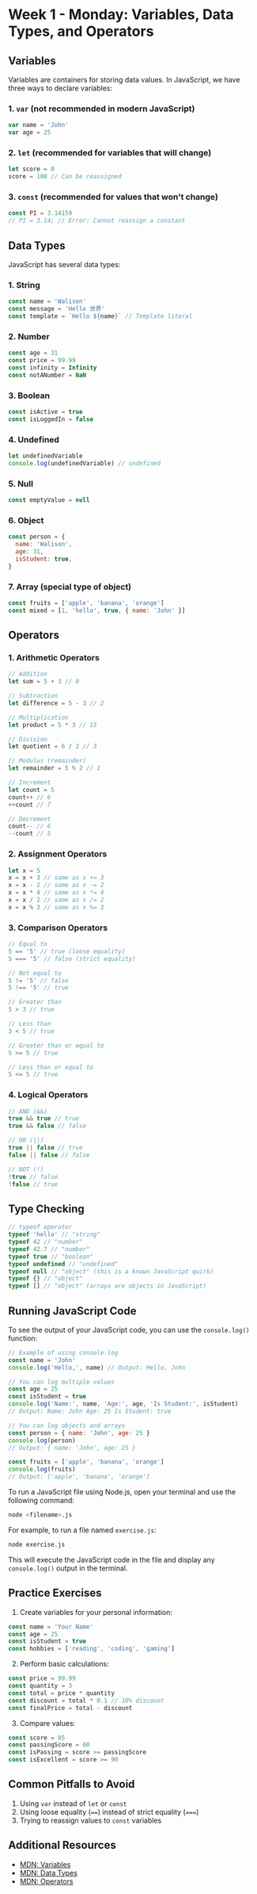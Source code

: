 # Week 1 - Monday: Variables, Data Types, and Operators

## Variables

Variables are containers for storing data values. In JavaScript, we have three ways to declare variables:

### 1. `var` (not recommended in modern JavaScript)

```javascript
var name = 'John'
var age = 25
```

### 2. `let` (recommended for variables that will change)

```javascript
let score = 0
score = 100 // Can be reassigned
```

### 3. `const` (recommended for values that won't change)

```javascript
const PI = 3.14159
// PI = 3.14; // Error: Cannot reassign a constant
```

## Data Types

JavaScript has several data types:

### 1. String

```javascript
const name = 'Walison'
const message = 'Hello 世界'
const template = `Hello ${name}` // Template literal
```

### 2. Number

```javascript
const age = 31
const price = 99.99
const infinity = Infinity
const notANumber = NaN
```

### 3. Boolean

```javascript
const isActive = true
const isLoggedIn = false
```

### 4. Undefined

```javascript
let undefinedVariable
console.log(undefinedVariable) // undefined
```

### 5. Null

```javascript
const emptyValue = null
```

### 6. Object

```javascript
const person = {
  name: 'Walison',
  age: 31,
  isStudent: true,
}
```

### 7. Array (special type of object)

```javascript
const fruits = ['apple', 'banana', 'orange']
const mixed = [1, 'hello', true, { name: 'John' }]
```

## Operators

### 1. Arithmetic Operators

```javascript
// Addition
let sum = 5 + 3 // 8

// Subtraction
let difference = 5 - 3 // 2

// Multiplication
let product = 5 * 3 // 15

// Division
let quotient = 6 / 2 // 3

// Modulus (remainder)
let remainder = 5 % 2 // 1

// Increment
let count = 5
count++ // 6
++count // 7

// Decrement
count-- // 6
--count // 5
```

### 2. Assignment Operators

```javascript
let x = 5
x = x + 3 // same as x += 3
x = x - 2 // same as x -= 2
x = x * 4 // same as x *= 4
x = x / 2 // same as x /= 2
x = x % 3 // same as x %= 3
```

### 3. Comparison Operators

```javascript
// Equal to
5 == '5' // true (loose equality)
5 === '5' // false (strict equality)

// Not equal to
5 != '5' // false
5 !== '5' // true

// Greater than
5 > 3 // true

// Less than
3 < 5 // true

// Greater than or equal to
5 >= 5 // true

// Less than or equal to
5 <= 5 // true
```

### 4. Logical Operators

```javascript
// AND (&&)
true && true // true
true && false // false

// OR (||)
true || false // true
false || false // false

// NOT (!)
!true // false
!false // true
```

## Type Checking

```javascript
// typeof operator
typeof 'hello' // "string"
typeof 42 // "number"
typeof 42.7 // "number"
typeof true // "boolean"
typeof undefined // "undefined"
typeof null // "object" (this is a known JavaScript quirk)
typeof {} // "object"
typeof [] // "object" (arrays are objects in JavaScript)
```

## Running JavaScript Code

To see the output of your JavaScript code, you can use the `console.log()` function:

```javascript
// Example of using console.log
const name = 'John'
console.log('Hello,', name) // Output: Hello, John

// You can log multiple values
const age = 25
const isStudent = true
console.log('Name:', name, 'Age:', age, 'Is Student:', isStudent)
// Output: Name: John Age: 25 Is Student: true

// You can log objects and arrays
const person = { name: 'John', age: 25 }
console.log(person)
// Output: { name: 'John', age: 25 }

const fruits = ['apple', 'banana', 'orange']
console.log(fruits)
// Output: ['apple', 'banana', 'orange']
```

To run a JavaScript file using Node.js, open your terminal and use the following command:

```bash
node <filename>.js
```

For example, to run a file named `exercise.js`:

```bash
node exercise.js
```

This will execute the JavaScript code in the file and display any `console.log()` output in the terminal.

## Practice Exercises

1. Create variables for your personal information:

```javascript
const name = 'Your Name'
const age = 25
const isStudent = true
const hobbies = ['reading', 'coding', 'gaming']
```

2. Perform basic calculations:

```javascript
const price = 99.99
const quantity = 3
const total = price * quantity
const discount = total * 0.1 // 10% discount
const finalPrice = total - discount
```

3. Compare values:

```javascript
const score = 85
const passingScore = 60
const isPassing = score >= passingScore
const isExcellent = score >= 90
```

## Common Pitfalls to Avoid

1. Using `var` instead of `let` or `const`
2. Using loose equality (`==`) instead of strict equality (`===`)
3. Trying to reassign values to `const` variables

## Additional Resources

- [MDN: Variables](https://developer.mozilla.org/en-US/docs/Web/JavaScript/Guide/Grammar_and_types#declarations)
- [MDN: Data Types](https://developer.mozilla.org/en-US/docs/Web/JavaScript/Data_structures)
- [MDN: Operators](https://developer.mozilla.org/en-US/docs/Web/JavaScript/Guide/Expressions_and_operators)
